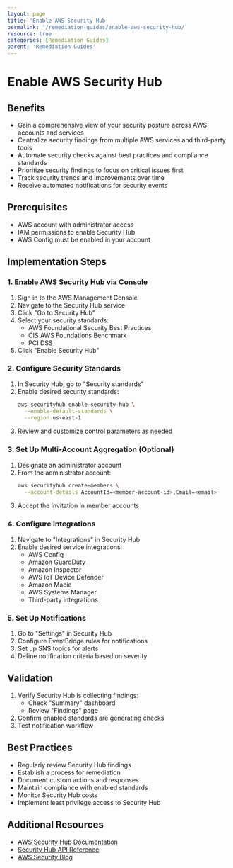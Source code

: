 ```yaml
---
layout: page
title: 'Enable AWS Security Hub'
permalink: '/remediation-guides/enable-aws-security-hub/'
resource: true
categories: [Remediation Guides]
parent: 'Remediation Guides'
---
```


#  Enable AWS Security Hub

## Benefits
- Gain a comprehensive view of your security posture across AWS accounts and services
- Centralize security findings from multiple AWS services and third-party tools
- Automate security checks against best practices and compliance standards
- Prioritize security findings to focus on critical issues first
- Track security trends and improvements over time
- Receive automated notifications for security events

## Prerequisites
- AWS account with administrator access
- IAM permissions to enable Security Hub
- AWS Config must be enabled in your account

## Implementation Steps

### 1. Enable AWS Security Hub via Console
1. Sign in to the AWS Management Console
2. Navigate to the Security Hub service
3. Click "Go to Security Hub"
4. Select your security standards:
   - AWS Foundational Security Best Practices
   - CIS AWS Foundations Benchmark
   - PCI DSS
5. Click "Enable Security Hub"

### 2. Configure Security Standards
1. In Security Hub, go to "Security standards"
2. Enable desired security standards:
   ```bash
   aws securityhub enable-security-hub \
     --enable-default-standards \
     --region us-east-1
   ```
3. Review and customize control parameters as needed

### 3. Set Up Multi-Account Aggregation (Optional)
1. Designate an administrator account
2. From the administrator account:
   ```bash
   aws securityhub create-members \
     --account-details AccountId=<member-account-id>,Email=<email>
   ```
3. Accept the invitation in member accounts

### 4. Configure Integrations
1. Navigate to "Integrations" in Security Hub
2. Enable desired service integrations:
   - AWS Config
   - Amazon GuardDuty
   - Amazon Inspector
   - AWS IoT Device Defender
   - Amazon Macie
   - AWS Systems Manager
   - Third-party integrations

### 5. Set Up Notifications
1. Go to "Settings" in Security Hub
2. Configure EventBridge rules for notifications
3. Set up SNS topics for alerts
4. Define notification criteria based on severity

## Validation
1. Verify Security Hub is collecting findings:
   - Check "Summary" dashboard
   - Review "Findings" page
2. Confirm enabled standards are generating checks
3. Test notification workflow

## Best Practices
- Regularly review Security Hub findings
- Establish a process for remediation
- Document custom actions and responses
- Maintain compliance with enabled standards
- Monitor Security Hub costs
- Implement least privilege access to Security Hub

## Additional Resources
- [AWS Security Hub Documentation](https://docs.aws.amazon.com/securityhub/)
- [Security Hub API Reference](https://docs.aws.amazon.com/securityhub/latest/APIReference/)
- [AWS Security Blog](https://aws.amazon.com/blogs/security/)
